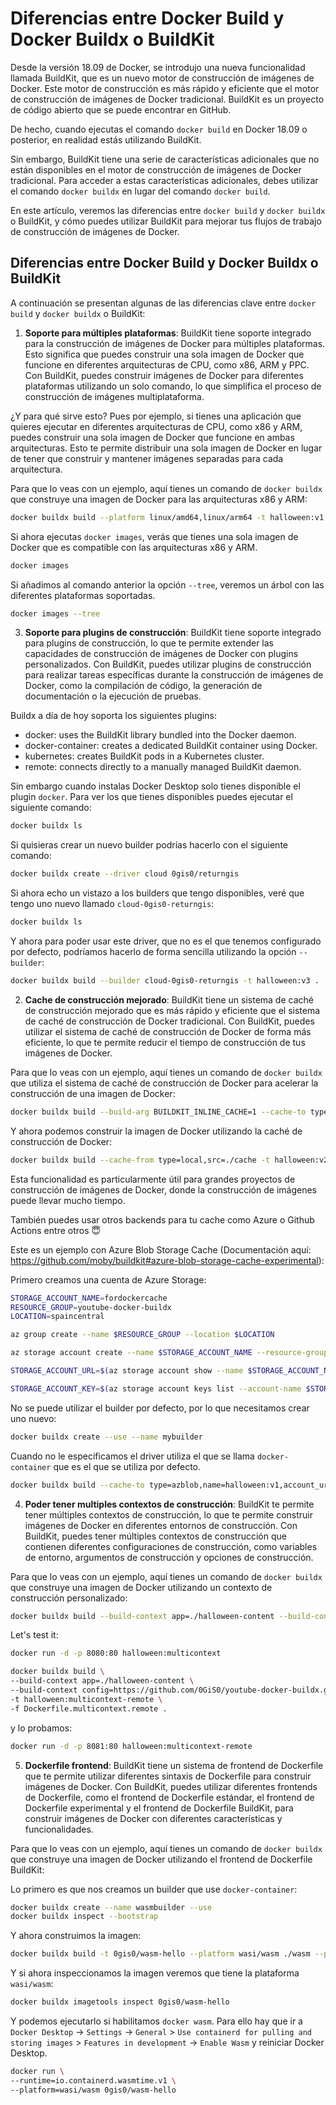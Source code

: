 # Diferencias entre Docker Build y Docker Buildx o BuildKit

Desde la versión 18.09 de Docker, se introdujo una nueva funcionalidad llamada BuildKit, que es un nuevo motor de construcción de imágenes de Docker. Este motor de construcción es más rápido y eficiente que el motor de construcción de imágenes de Docker tradicional. BuildKit es un proyecto de código abierto que se puede encontrar en GitHub.

De hecho, cuando ejecutas el comando `docker build` en Docker 18.09 o posterior, en realidad estás utilizando BuildKit. 

Sin embargo, BuildKit tiene una serie de características adicionales que no están disponibles en el motor de construcción de imágenes de Docker tradicional. Para acceder a estas características adicionales, debes utilizar el comando `docker buildx` en lugar del comando `docker build`.

En este artículo, veremos las diferencias entre `docker build` y `docker buildx` o BuildKit, y cómo puedes utilizar BuildKit para mejorar tus flujos de trabajo de construcción de imágenes de Docker.

## Diferencias entre Docker Build y Docker Buildx o BuildKit

A continuación se presentan algunas de las diferencias clave entre `docker build` y `docker buildx` o BuildKit:

1. **Soporte para múltiples plataformas**: BuildKit tiene soporte integrado para la construcción de imágenes de Docker para múltiples plataformas. Esto significa que puedes construir una sola imagen de Docker que funcione en diferentes arquitecturas de CPU, como x86, ARM y PPC. Con BuildKit, puedes construir imágenes de Docker para diferentes plataformas utilizando un solo comando, lo que simplifica el proceso de construcción de imágenes multiplataforma.

¿Y para qué sirve esto? Pues por ejemplo, si tienes una aplicación que quieres ejecutar en diferentes arquitecturas de CPU, como x86 y ARM, puedes construir una sola imagen de Docker que funcione en ambas arquitecturas. Esto te permite distribuir una sola imagen de Docker en lugar de tener que construir y mantener imágenes separadas para cada arquitectura.

Para que lo veas con un ejemplo, aquí tienes un comando de `docker buildx` que construye una imagen de Docker para las arquitecturas x86 y ARM:

```bash
docker buildx build --platform linux/amd64,linux/arm64 -t halloween:v1 .
```

Si ahora ejecutas `docker images`, verás que tienes una sola imagen de Docker que es compatible con las arquitecturas x86 y ARM.

```bash
docker images
```

Si añadimos al comando anterior la opción `--tree`, veremos un árbol con las diferentes plataformas soportadas.

```bash
docker images --tree
```


3. **Soporte para plugins de construcción**: BuildKit tiene soporte integrado para plugins de construcción, lo que te permite extender las capacidades de construcción de imágenes de Docker con plugins personalizados. Con BuildKit, puedes utilizar plugins de construcción para realizar tareas específicas durante la construcción de imágenes de Docker, como la compilación de código, la generación de documentación o la ejecución de pruebas.

Buildx a día de hoy soporta los siguientes plugins:

- docker: uses the BuildKit library bundled into the Docker daemon.
- docker-container: creates a dedicated BuildKit container using Docker.
- kubernetes: creates BuildKit pods in a Kubernetes cluster.
- remote: connects directly to a manually managed BuildKit daemon.

Sin embargo cuando instalas Docker Desktop solo tienes disponible el plugin `docker`. Para ver los que tienes disponibles puedes ejecutar el siguiente comando:

```bash
docker buildx ls
```

Si quisieras crear un nuevo builder podrías hacerlo con el siguiente comando:

```bash
docker buildx create --driver cloud 0gis0/returngis
```

Si ahora echo un vistazo a los builders que tengo disponibles, veré que tengo uno nuevo llamado `cloud-0gis0-returngis`:

```bash
docker buildx ls
```


Y ahora para poder usar este driver, que no es el que tenemos configurado por defecto, podríamos hacerlo de forma sencilla utilizando la opción `--builder`:

```bash
docker buildx build --builder cloud-0gis0-returngis -t halloween:v3 .
```

2. **Cache de construcción mejorado**: BuildKit tiene un sistema de caché de construcción mejorado que es más rápido y eficiente que el sistema de caché de construcción de Docker tradicional. Con BuildKit, puedes utilizar el sistema de caché de construcción de Docker de forma más eficiente, lo que te permite reducir el tiempo de construcción de tus imágenes de Docker.

Para que lo veas con un ejemplo, aquí tienes un comando de `docker buildx` que utiliza el sistema de caché de construcción de Docker para acelerar la construcción de una imagen de Docker:

```bash
docker buildx build --build-arg BUILDKIT_INLINE_CACHE=1 --cache-to type=local,dest=./cache -t halloween:v1 .
```

Y ahora podemos construir la imagen de Docker utilizando la caché de construcción de Docker:

```bash
docker buildx build --cache-from type=local,src=./cache -t halloween:v2 .
```

Esta funcionalidad es particularmente útil para grandes proyectos de construcción de imágenes de Docker, donde la construcción de imágenes puede llevar mucho tiempo.


También puedes usar otros backends para tu cache como Azure  o Github Actions entre otros 😇

Este es un ejemplo con Azure Blob Storage Cache (Documentación aquí: https://github.com/moby/buildkit#azure-blob-storage-cache-experimental):

Primero creamos una cuenta de Azure Storage:

```bash
STORAGE_ACCOUNT_NAME=fordockercache
RESOURCE_GROUP=youtube-docker-buildx
LOCATION=spaincentral

az group create --name $RESOURCE_GROUP --location $LOCATION

az storage account create --name $STORAGE_ACCOUNT_NAME --resource-group $RESOURCE_GROUP --location $LOCATION --sku Standard_LRS

STORAGE_ACCOUNT_URL=$(az storage account show --name $STORAGE_ACCOUNT_NAME --resource-group $RESOURCE_GROUP --query primaryEndpoints.blob -o tsv)

STORAGE_ACCOUNT_KEY=$(az storage account keys list --account-name $STORAGE_ACCOUNT_NAME --resource-group $RESOURCE_GROUP --query "[0].value" -o tsv)
```

No se puede utilizar el builder por defecto, por lo que necesitamos crear uno nuevo:

```bash
docker buildx create --use --name mybuilder
```

Cuando no le especificamos el driver utiliza el que se llama `docker-container` que es el que se utiliza por defecto.


```bash
docker buildx build --cache-to type=azblob,name=halloween:v1,account_url=$STORAGE_ACCOUNT_URL,secret_access_key=$STORAGE_ACCOUNT_KEY,mode=max -t halloween:v1 --builder mybuilder .
```


4. **Poder tener multiples contextos de construcción**: BuildKit te permite tener múltiples contextos de construcción, lo que te permite construir imágenes de Docker en diferentes entornos de construcción. Con BuildKit, puedes tener múltiples contextos de construcción que contienen diferentes configuraciones de construcción, como variables de entorno, argumentos de construcción y opciones de construcción.

Para que lo veas con un ejemplo, aquí tienes un comando de `docker buildx` que construye una imagen de Docker utilizando un contexto de construcción personalizado:

```bash
docker buildx build --build-context app=./halloween-content --build-context config=./configuration -t halloween:multicontext -f Dockerfile.multicontext .
```

Let's test it:

```bash
docker run -d -p 8080:80 halloween:multicontext
```

```bash
docker buildx build \
--build-context app=./halloween-content \
--build-context config=https://github.com/0GiS0/youtube-docker-buildx.git#main \
-t halloween:multicontext-remote \
-f Dockerfile.multicontext.remote .
```

y lo probamos:

```bash
docker run -d -p 8081:80 halloween:multicontext-remote
```


5. **Dockerfile frontend**: BuildKit tiene un sistema de frontend de Dockerfile que te permite utilizar diferentes sintaxis de Dockerfile para construir imágenes de Docker. Con BuildKit, puedes utilizar diferentes frontends de Dockerfile, como el frontend de Dockerfile estándar, el frontend de Dockerfile experimental y el frontend de Dockerfile BuildKit, para construir imágenes de Docker con diferentes características y funcionalidades.

Para que lo veas con un ejemplo, aquí tienes un comando de `docker buildx` que construye una imagen de Docker utilizando el frontend de Dockerfile BuildKit:

Lo primero es que nos creamos un builder que use `docker-container`:

```bash
docker buildx create --name wasmbuilder --use
docker buildx inspect --bootstrap
```

Y ahora construimos la imagen:

```bash
docker buildx build -t 0gis0/wasm-hello --platform wasi/wasm ./wasm --push
```

Y si ahora inspeccionamos la imagen veremos que tiene la plataforma `wasi/wasm`:

```bash
docker buildx imagetools inspect 0gis0/wasm-hello 
```

Y podemos ejecutarlo si habilitamos `docker wasm`. Para ello hay que ir a `Docker Desktop` -> `Settings` -> `General` > `Use containerd for pulling and storing images` > `Features in development` -> `Enable Wasm` y reiniciar Docker Desktop.


```bash
docker run \
--runtime=io.containerd.wasmtime.v1 \
--platform=wasi/wasm 0gis0/wasm-hello
```